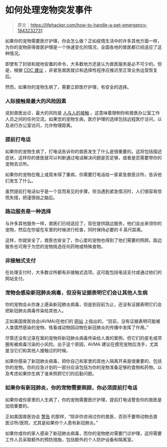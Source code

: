 # 如何处理宠物突发事件

> 原文：<https://lifehacker.com/how-to-handle-a-pet-emergency-1843232731>

如果你的宠物需要医疗护理，你会怎么做？正如疫情生活中的许多其他方面一样，为你的宠物获得兽医护理是一个快速变化的情况，全国各地的兽医都已经适应了这种情况。



即使有了封锁和就地安置的命令，大多数地方还是认为兽医服务是必不可少的。但是，根据 [CDC 建议](https://www.cdc.gov/coronavirus/2019-ncov/community/veterinarians.html) ，非紧急兽医就诊和选择性程序应推迟至正常业务运营恢复后。

然而，如果你的宠物生病了，需要立即医疗护理，有安全的选择。

### 人际接触是最大的风险因素

说到兽医出诊，最大的风险是 [人与人的接触](https://www.cdc.gov/coronavirus/2019-ncov/community/veterinarians.html) 。这意味着限制你和兽医办公室工作人员之间的任何交流。如果您的宠物生病，医疗护理的选择包括远程医疗访问，以及进行办公室访问，允许物理距离。

### 提前打电话

如果你的宠物生病了，打电话告诉你的兽医发生了什么是很重要的。这将包括描述症状，这样你的兽医就可以判断通过电话解决问题是否足够，或者是否需要带你的宠物去诊所。

如果你的宠物在晚上或周末得了重病，你需要打电话给一家紧急兽医诊所，告诉他们发生了什么。

虽然提前打电话似乎是一个显而易见的步骤，但当遇到紧急情况时，人们很容易惊慌失措，把谨慎抛之脑后。

### 路边服务是一种选择

与许多其他服务一样，兽医们已经适应了，现在提供路边服务，他们会出来领你的宠物，然后在你留在车里的时候进行检查，同时保持必要的 6 英尺距离。

这样，你就安全了，兽医也安全了，你心爱的宠物也得到了他们需要的照顾。路边服务也可用于为您的宠物挑选任何药物或特殊食物。

### 非接触式支付

在处理支付时，大多数诊所都有非接触式选项。这可能包括电话支付或通过他们的网站支付。

### 宠物会感染新冠肺炎病毒，但没有证据表明它们会让其他人生病

你的宠物会从你身上感染新冠肺炎病毒，但是到目前为止，还没有证据表明它们会把新冠肺炎病毒传染给其他人。

正如美国兽医协会(AVMA)在他们的 [网站](https://www.avma.org/resources-tools/animal-health-and-welfare/covid-19/covid-19-faqs-pet-owners) 上指出的，“目前，没有证据表明可能被人类偶然感染的宠物、牲畜或动物园动物在新冠肺炎的传播中发挥了作用。”

尽管还没有记录在案的宠物将新冠肺炎病毒传染给人类的案例，但它们的皮毛或项圈有被病毒污染的小风险。出于这个原因，AVMA 建议在摸完宠物后洗手，尤其是当它们和其他人接触过的时候。

如果你感染了新冠肺炎病毒，把你自己和家里的其他人隔离开来是很重要的，包括你的宠物。你的应急计划的一部分应该包括为你的宠物准备足够的食物和药物，以及考虑如果你生病了谁来照顾它们的后勤问题。

### 如果你有新冠肺炎，你的宠物需要照顾，你必须提前打电话

如果你或你家里的人生病了，你的宠物需要医疗护理，提前打电话警告你的兽医是加倍重要的。

正如美国兽医协会 [警告](https://www.avma.org/resources-tools/animal-health-and-welfare/covid-19/covid-19-faqs-pet-owners) 的那样，“除非你咨询过你的兽医，否则不要带动物去兽医诊所/医院，尤其是如果你个人患有新冠肺炎。”

如果你或你的家人感染了新冠肺炎病毒，而你的宠物绝对需要门诊护理，这将需要工作人员采取额外的预防措施，包括额外的个人防护设备和隔离室。